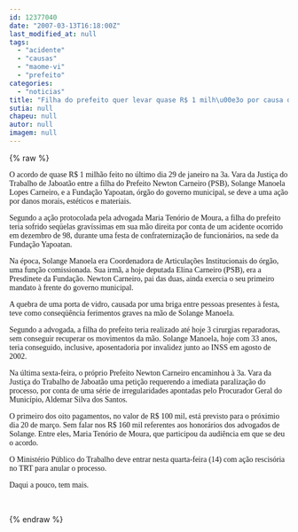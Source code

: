 ```yaml
---
id: 12377040
date: "2007-03-13T16:18:00Z"
last_modified_at: null
tags:
  - "acidente"
  - "causas"
  - "maome-vi"
  - "prefeito"
categories:
  - "noticias"
title: "Filha do prefeito quer levar quase R$ 1 milh\u00e3o por causa de acidente na m\u00e3o"
sutia: null
chapeu: null
autor: null
imagem: null
---
```

{% raw %}
<p><P><FONT face=Verdana>O acordo de quase R$ 1 milhão feito no último dia 29 de janeiro na 3a. Vara da Justiça do Trabalho </FONT><FONT face=Verdana>de Jaboatão entre a filha do Prefeito Newton Carneiro (PSB), Solange Manoela Lopes Carneiro, e </FONT><FONT face=Verdana>a Fundação Yapoatan, órgão do governo municipal, se deve a uma ação por danos morais, estéticos </FONT><FONT face=Verdana>e materiais.</FONT></P></p>
<p><P><FONT face=Verdana>Segundo a ação protocolada pela advogada Maria Tenório de Moura, a filha do prefeito teria </FONT><FONT face=Verdana>sofrido seqüelas gravíssimas em sua mão direita por conta de um acidente ocorrido em dezembro </FONT><FONT face=Verdana>de 98, durante uma festa de confraternização de funcionários, na sede da Fundação Yapoatan. </FONT></P></p>
<p><P><FONT face=Verdana>Na época, Solange Manoela era Coordenadora de Articulações Institucionais do órgão, uma função </FONT><FONT face=Verdana>comissionada. Sua irmã, a hoje deputada Elina Carneiro (PSB), era a Presdinete da Fundação. </FONT><FONT face=Verdana>Newton Carneiro, pai das duas, ainda exercia o seu primeiro mandato à frente do governo municipal.</FONT></P></p>
<p><P><FONT face=Verdana>A quebra de uma porta de vidro, causada por uma briga entre pessoas presentes à festa, teve como </FONT><FONT face=Verdana>conseqüência ferimentos graves na mão de Solange Manoela. </FONT></P></p>
<p><P><FONT face=Verdana>Segundo a advogada, a filha do prefeito </FONT><FONT face=Verdana>teria realizado até hoje 3 cirurgias reparadoras, sem conseguir recuperar os movimentos da mão. </FONT><FONT face=Verdana>Solange Manoela, hoje com 33 anos, teria conseguido, inclusive, aposentadoria por invalidez junto ao INSS </FONT><FONT face=Verdana>em agosto de 2002. </FONT></P></p>
<p><P><FONT face=Verdana>Na última sexta-feira, o próprio Prefeito Newton Carneiro encaminhou à 3a. Vara da Justiça do Trabalho </FONT><FONT face=Verdana>de Jaboatão uma petição requerendo a imediata paralização do processo, por conta de uma série </FONT><FONT face=Verdana>de irregularidades apontadas pelo Procurador Geral do Município, Aldemar Silva dos Santos.</FONT></P></p>
<p><P><FONT face=Verdana>O primeiro dos oito pagamentos, no valor de R$ 100 mil, está previsto para o próximio dia 20 de março. </FONT><FONT face=Verdana>Sem falar nos R$ 160 mil referentes aos honorários dos advogados de Solange. Entre eles, Maria Tenório </FONT><FONT face=Verdana>de Moura, que participou da audiência em que se deu o acordo.</FONT></P></p>
<p><P><FONT face=Verdana>O Ministério Público do Trabalho deve entrar nesta quarta-feira (14) com ação rescisória no TRT para </FONT><FONT face=Verdana>anular o processo. </FONT></P></p>
<p><P><FONT face=Verdana>Daqui a pouco, tem mais. </FONT></P></p>
<p><P><FONT face=Verdana></FONT></P></p>
<p><P><FONT face=Verdana></FONT>&nbsp;</P> </p>
{% endraw %}
